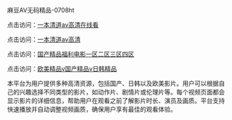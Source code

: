 麻豆AV无码精品-0708ht

点击访问：<a href="https://vassv.pages.dev/">一本清道av高清在线看</a>

点击访问：<a href="https://gsd-agv.pages.dev/">一本清道av高清</a>

点击访问：<a href="https://gda-c7m.pages.dev/">国产精品福利电影一区二区三区四区</a>

点击访问：<a href="https://tfda.pages.dev/">欧美精品v国产精品v日韩精品</a>

本平台为用户提供多种高清资源，包括国产、日韩以及欧美影片。用户可以根据自己的兴趣选择不同类型的影片，如动作片、剧情片或伦理片等。每个视频页面都会显示影片的详细信息，帮助用户在观看之前了解影片时长、演员及画质。平台支持快速播放并自动调整视频画质，确保用户享有最佳的观看体验。

<span style="display:none;">[Canonical link](）</span>
